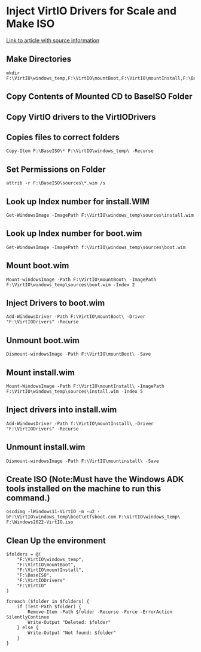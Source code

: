 # Inject VirtIO Drivers for Scale and Make ISO

[Link to article with source information](https://portal.nutanix.com/page/documents/kbs/details?targetId=kA00e000000bt28CAA)


## Make Directories
```
mkdir F:\VirtIO\windows_temp,F:\VirtIO\mountBoot,F:\VirtIO\mountInstall,F:\BaseISO,F:\VirtIODrivers
```
## Copy Contents of Mounted CD to BaseISO Folder

## Copy VirtIO drivers to the VirtIODrivers

## Copies files to correct folders
```
Copy-Item F:\BaseISO\* F:\VirtIO\windows_temp\ -Recurse
```
## Set Permissions on Folder
```
attrib -r F:\BaseISO\sources\*.wim /s
```

## Look up Index number for install.WIM
```
Get-WindowsImage -ImagePath F:\VirtIO\windows_temp\sources\install.wim
```

## Look up Index number for boot.wim
```
Get-WindowsImage -ImagePath f:\VirtIO\windows_temp\sources\boot.wim
```
## Mount boot.wim
```
Mount-windowsImage -Path F:\VirtIO\mountBoot\ -ImagePath F:\VirtIO\windows_temp\sources\boot.wim -Index 2
```
## Inject Drivers to boot.wim
```
Add-WindowsDriver -Path F:\VirtIO\mountBoot\ -Driver "F:\VirtIODrivers" -Recurse
```
## Unmount boot.wim
```
Dismount-windowsImage -Path F:\VirtIO\mountBoot\ -Save
```
## Mount install.wim 
```
Mount-WindowsImage -Path F:\VirtIO\mountInstall\ -ImagePath F:\VirtIO\windows_temp\sources\install.wim -Index 5
```
## Inject drivers into install.wim
```
Add-WindowsDriver -Path f:\VirtIO\mountInstall\ -Driver "F:\VirtIODrivers" -Recurse
```
## Unmount install.wim
```
Dismount-windowsImage -Path F:\VirtIO\mountinstall\ -Save
```
## Create ISO (Note:Must have the Windows ADK tools installed on the machine to run this command.)
```
oscdimg -lWindows11-VirtIO -m -u2 -bF:\VirtIO\windows_temp\boot\etfsboot.com F:\VirtIO\windows_temp\ F:\Windows2022-VirtIO.iso
```

## Clean Up the environment
```
$folders = @(
    "F:\VirtIO\windows_temp",
    "F:\VirtIO\mountBoot",
    "F:\VirtIO\mountInstall",
    "F:\BaseISO",
    "F:\VirtIODrivers"
    "F:\VirtIO"
)

foreach ($folder in $folders) {
    if (Test-Path $folder) {
        Remove-Item -Path $folder -Recurse -Force -ErrorAction SilentlyContinue
        Write-Output "Deleted: $folder"
    } else {
        Write-Output "Not found: $folder"
    }
}
```